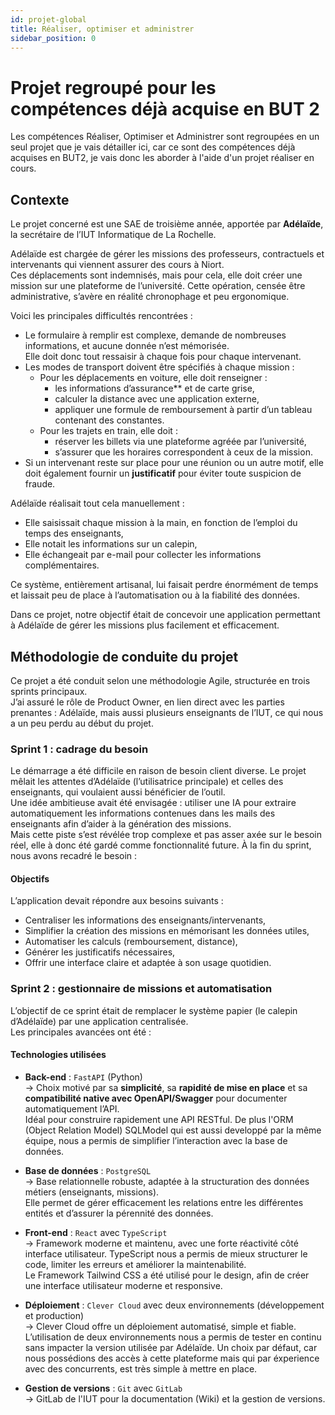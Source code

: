 ```yaml
---
id: projet-global
title: Réaliser, optimiser et administrer
sidebar_position: 0
---
```


# Projet regroupé pour les compétences déjà acquise en BUT 2

Les compétences Réaliser, Optimiser et Administrer sont regroupées en un seul projet que je vais détailler ici,
car ce sont des compétences déjà acquises en BUT2, je vais donc les aborder à l'aide d'un projet réaliser en cours.

## Contexte

Le projet concerné est une SAE de troisième année, apportée par **Adélaïde**, la secrétaire de l’IUT Informatique de La Rochelle.

Adélaïde est chargée de gérer les missions des professeurs, contractuels et intervenants qui viennent assurer des cours à Niort.  
Ces déplacements sont indemnisés, mais pour cela, elle doit créer une mission sur une plateforme de l’université. Cette opération, censée être administrative, s’avère en réalité chronophage et peu ergonomique.

Voici les principales difficultés rencontrées :

- Le formulaire à remplir est complexe, demande de nombreuses informations, et aucune donnée n’est mémorisée.  
  Elle doit donc tout ressaisir à chaque fois pour chaque intervenant.
- Les modes de transport doivent être spécifiés à chaque mission :  
  - Pour les déplacements en voiture, elle doit renseigner :
    - les informations d’assurance** et de carte grise,
    - calculer la distance avec une application externe,
    - appliquer une formule de remboursement à partir d’un tableau contenant des constantes.  
  - Pour les trajets en train, elle doit :
    - réserver les billets via une plateforme agréée par l’université,
    - s’assurer que les horaires correspondent à ceux de la mission.
- Si un intervenant reste sur place pour une réunion ou un autre motif, elle doit également fournir un **justificatif** pour éviter toute suspicion de fraude.

Adélaïde réalisait tout cela manuellement :
- Elle saisissait chaque mission à la main, en fonction de l’emploi du temps des enseignants,
- Elle notait les informations sur un calepin,
- Elle échangeait par e-mail pour collecter les informations complémentaires.

Ce système, entièrement artisanal, lui faisait perdre énormément de temps et laissait peu de place à l’automatisation ou à la fiabilité des données.

Dans ce projet, notre objectif était de concevoir une application permettant à Adélaïde de gérer les missions plus facilement et efficacement.

## Méthodologie de conduite du projet

Ce projet a été conduit selon une méthodologie Agile, structurée en trois sprints principaux.  
J’ai assuré le rôle de Product Owner, en lien direct avec les parties prenantes :
Adélaïde, mais aussi plusieurs enseignants de l’IUT, ce qui nous a un peu perdu au début du projet.

### Sprint 1 : cadrage du besoin

Le démarrage a été difficile en raison de besoin client diverse. 
Le projet mêlait les attentes d’Adélaïde (l’utilisatrice principale) et celles des enseignants, qui voulaient aussi bénéficier de l’outil.  
Une idée ambitieuse avait été envisagée : utiliser une IA pour extraire automatiquement les informations contenues dans les mails des enseignants afin d’aider à la génération des missions.  
Mais cette piste s’est révélée trop complexe et pas asser axée sur le besoin réel, elle à donc été gardé comme fonctionnalité future.
À la fin du sprint, nous avons recadré le besoin :  

#### Objectifs

L’application devait répondre aux besoins suivants :
- Centraliser les informations des enseignants/intervenants,
- Simplifier la création des missions en mémorisant les données utiles,
- Automatiser les calculs (remboursement, distance),
- Générer les justificatifs nécessaires,
- Offrir une interface claire et adaptée à son usage quotidien.

### Sprint 2 : gestionnaire de missions et automatisation

L’objectif de ce sprint était de remplacer le système papier (le calepin d’Adélaïde) par une application centralisée.  
Les principales avancées ont été :

#### Technologies utilisées

- **Back-end** : `FastAPI` (Python)  
  → Choix motivé par sa **simplicité**, sa **rapidité de mise en place** et sa **compatibilité native avec OpenAPI/Swagger** pour documenter automatiquement l’API.  
    Idéal pour construire rapidement une API RESTful. De plus l'ORM (Object Relation Model) SQLModel qui est aussi developpé par la même équipe,
    nous a permis de simplifier l’interaction avec la base de données.

- **Base de données** : `PostgreSQL`  
  → Base relationnelle robuste, adaptée à la structuration des données métiers (enseignants, missions).  
    Elle permet de gérer efficacement les relations entre les différentes entités et d’assurer la pérennité des données.

- **Front-end** : `React` avec `TypeScript`  
  → Framework moderne et maintenu, avec une forte réactivité côté interface utilisateur. TypeScript nous a permis de mieux structurer le code, limiter les erreurs et améliorer la maintenabilité.  
    Le Framework Tailwind CSS a été utilisé pour le design, afin de créer une interface utilisateur moderne et responsive.

- **Déploiement** : `Clever Cloud` avec deux environnements (développement et production)  
  → Clever Cloud offre un déploiement automatisé, simple et fiable. L’utilisation de deux environnements nous a permis de tester en continu sans impacter la version utilisée par Adélaïde.
    Un choix par défaut, car nous possédions des accès à cette plateforme mais qui par éxperience avec des concurrents, est très simple à mettre en place.

- **Gestion de versions** : `Git` avec `GitLab`  
  → GitLab de l'IUT pour la documentation (Wiki) et la gestion de versions.

